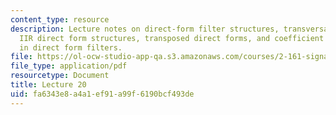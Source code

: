 ```yaml
---
content_type: resource
description: Lecture notes on direct-form filter structures, transversal FIR structure,
  IIR direct form structures, transposed direct forms, and coefficient sensitivity
  in direct form filters.
file: https://ol-ocw-studio-app-qa.s3.amazonaws.com/courses/2-161-signal-processing-continuous-and-discrete-fall-2008/fa6343e8a4a1ef91a99f6190bcf493de_lecture_20.pdf
file_type: application/pdf
resourcetype: Document
title: Lecture 20
uid: fa6343e8-a4a1-ef91-a99f-6190bcf493de
---
```

